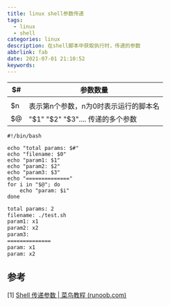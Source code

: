 ```yaml
---
title: linux shell参数传递
tags:
  - linux
  - shell
categories: linux
description: 在shell脚本中获取执行时，传递的参数
abbrlink: fab
date: 2021-07-01 21:10:52
keywords:
---
```


| $#   | 参数数量                              |
| ---- | ------------------------------------- |
|      |                                       |
| $n   | 表示第n个参数，n为0时表示运行的脚本名 |
| $@   | "$1" "$2" "$3".... 传递的多个参数     |



```shell
#!/bin/bash

echo "total params: $#"
echo "filename: $0"
echo "param1: $1"
echo "param2: $2"
echo "param3: $3"
echo "=============="
for i in "$@"; do
    echo "param: $i"
done

```

```bash
total params: 2
filename: ./test.sh
param1: x1
param2: x2
param3:
==============
param: x1
param: x2
```



## 参考

[1] [Shell 传递参数 | 菜鸟教程 (runoob.com)](https://www.runoob.com/linux/linux-shell-passing-arguments.html)

